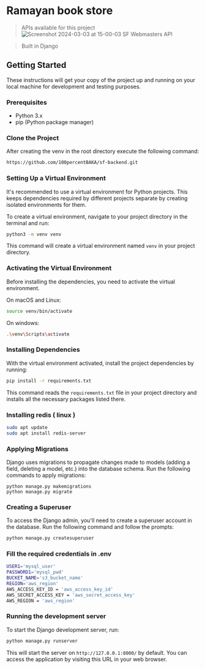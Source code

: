 # Ramayan book store

> APIs available for this project
> ![Screenshot 2024-03-03 at 15-00-03 SF Webmasters API](https://github.com/AashishNandakumar/SF-backend/assets/98106129/031e661a-28d1-48fb-813e-74f8cbb7e804)

> Built in Django

## Getting Started

These instructions will get your copy of the project up and running on your local machine for development and testing purposes.

### Prerequisites

- Python 3.x
- pip (Python package manager)

### Clone the Project

After creating the venv in the root directory execute the following command:

```bash
https://github.com/100percentBAKA/sf-backend.git
```

### Setting Up a Virtual Environment

It's recommended to use a virtual environment for Python projects. This keeps dependencies required by different projects separate by creating isolated environments for them.

To create a virtual environment, navigate to your project directory in the terminal and run:

```bash
python3 -m venv venv
```

This command will create a virtual environment named `venv` in your project directory.

### Activating the Virtual Environment

Before installing the dependencies, you need to activate the virtual environment.

On macOS and Linux:

```bash
source venv/bin/activate
```

On windows:

```bash
.\venv\Scripts\activate
```

### Installing Dependencies

With the virtual environment activated, install the project dependencies by running:

```bash
pip install -r requirements.txt
```
This command reads the `requirements.txt` file in your project directory and installs all the necessary packages listed there.

### Installing redis ( linux )

```bash
sudo apt update
sudo apt install redis-server
```

### Applying Migrations

Django uses migrations to propagate changes made to models (adding a field, deleting a model, etc.) into the database schema. Run the following commands to apply migrations:

```
python manage.py makemigrations
python manage.py migrate
```

### Creating a Superuser

To access the Django admin, you'll need to create a superuser account in the database. Run the following command and follow the prompts:

```bash
python manage.py createsuperuser
```

### Fill the required credentials in .env

```bash
USER1='mysql_user'
PASSWORD1='mysql_pwd'
BUCKET_NAME='s3_bucket_name'
REGION='aws_region'
AWS_ACCESS_KEY_ID = 'aws_access_key_id'
AWS_SECRET_ACCESS_KEY = 'aws_secret_access_key'
AWS_REGION = 'aws_region'
```

### Running the development server

To start the Django development server, run:

```bash
python manage.py runserver
```

This will start the server on `http://127.0.0.1:8000/` by default. You can access the application by visiting this URL in your web browser.

